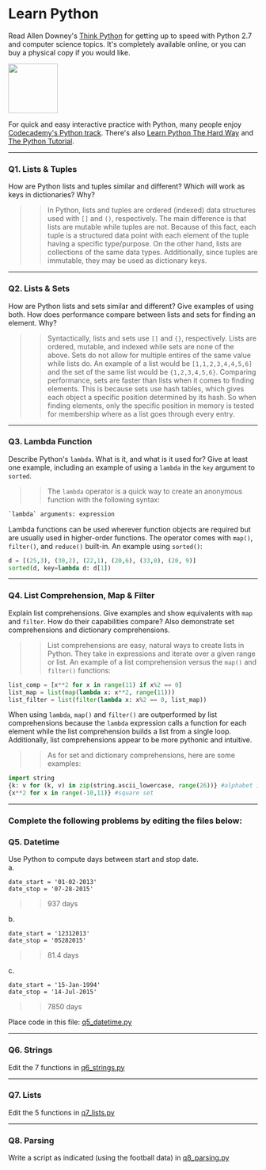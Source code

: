 # Learn Python

Read Allen Downey's [Think Python](http://www.greenteapress.com/thinkpython/) for getting up to speed with Python 2.7 and computer science topics. It's completely available online, or you can buy a physical copy if you would like.

<a href="http://www.greenteapress.com/thinkpython/"><img src="img/think_python.png" style="width: 100px;" target="blank"></a>

For quick and easy interactive practice with Python, many people enjoy [Codecademy's Python track](http://www.codecademy.com/en/tracks/python). There's also [Learn Python The Hard Way](http://learnpythonthehardway.org/book/) and [The Python Tutorial](https://docs.python.org/2/tutorial/).

---

### Q1. Lists &amp; Tuples

How are Python lists and tuples similar and different? Which will work as keys in dictionaries? Why?

>> In Python, lists and tuples are ordered (indexed) data structures used with `[]` and `()`, respectively. The main difference is that lists are mutable while tuples are not. Because of this fact, each tuple is a structured data point with each element of the tuple having a specific type/purpose. On the other hand, lists are collections of the same data types. Additionally, since tuples are immutable, they may be used as dictionary keys.

---

### Q2. Lists &amp; Sets

How are Python lists and sets similar and different? Give examples of using both. How does performance compare between lists and sets for finding an element. Why?

>> Syntactically, lists and sets use `[]` and `{}`, respectively. Lists are ordered, mutable, and indexed while sets are none of the above. Sets do not allow for multiple entires of the same value while lists do. An example of a list would be `[1,1,2,3,4,4,5,6]` and the set of the same list would be `{1,2,3,4,5,6}`. Comparing performance, sets are faster than lists when it comes to finding elements. This is because sets use hash tables, which gives each object a specific position determined by its hash. So when finding elements, only the specific position in memory is tested for membership where as a list goes through every entry.

---

### Q3. Lambda Function

Describe Python's `lambda`. What is it, and what is it used for? Give at least one example, including an example of using a `lambda` in the `key` argument to `sorted`.

>> The `lambda` operator is a quick way to create an anonymous function with the following syntax:  
```Python
`lambda` arguments: expression
```
Lambda functions can be used wherever function objects are required but are usually used in higher-order functions. The operator comes with `map()`, `filter()`, and `reduce()` built-in. An example using `sorted()`:  
```Python
d = [(25,3), (30,2), (22,1), (20,6), (33,0), (20, 9)]
sorted(d, key=lambda d: d[1])
```

---

### Q4. List Comprehension, Map &amp; Filter

Explain list comprehensions. Give examples and show equivalents with `map` and `filter`. How do their capabilities compare? Also demonstrate set comprehensions and dictionary comprehensions.

>> List comprehensions are easy, natural ways to create lists in Python. They take in expressions and iterate over a given range or list. An example of a list comprehension versus the `map()` and `filter()` functions:  
```Python
list_comp = [x**2 for x in range(11) if x%2 == 0]
list_map = list(map(lambda x: x**2, range(11)))
list_filter = list(filter(lambda x: x%2 == 0, list_map))
```
When using `lambda`, `map()` and `filter()` are outperformed by list comprehensions because the `lambda` expression calls a function for each element while the list comprehension builds a list from a single loop. Additionally, list comprehensions appear to be more pythonic and intuitive.

>>As for set and dictionary comprehensions, here are some examples:  
```Python
import string
{k: v for (k, v) in zip(string.ascii_lowercase, range(26))} #alphabet index dictionary
{x**2 for x in range(-10,11)} #square set
```


---

### Complete the following problems by editing the files below:

### Q5. Datetime
Use Python to compute days between start and stop date.   
a.  

```
date_start = '01-02-2013'    
date_stop = '07-28-2015'
```

>> 937 days

b.  
```
date_start = '12312013'  
date_stop = '05282015'  
```

>> 81.4 days

c.  
```
date_start = '15-Jan-1994'      
date_stop = '14-Jul-2015'  
```

>> 7850 days

Place code in this file: [q5_datetime.py](python/q5_datetime.py)

---

### Q6. Strings
Edit the 7 functions in [q6_strings.py](python/q6_strings.py)

---

### Q7. Lists
Edit the 5 functions in [q7_lists.py](python/q7_lists.py)

---

### Q8. Parsing
Write a script as indicated (using the football data) in [q8_parsing.py](python/q8_parsing.py)
